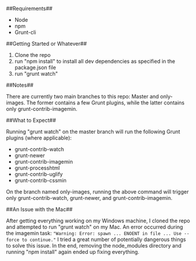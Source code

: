 ##Requirements##

* Node
* npm
* Grunt-cli

##Getting Started or Whatever##

1. Clone the repo
2. run "npm install" to install all dev dependencies as specified in the package.json file
3. run "grunt watch"

##Notes##

There are currently two main branches to this repo: Master and only-images. The former contains a few Grunt plugins, while the latter contains only grunt-contrib-imagemin.

##What to Expect##

Running "grunt watch" on the master branch will run the following Grunt plugins (where applicable):

* grunt-contrib-watch
* grunt-newer
* grunt-contrib-imagemin
* grunt-processhtml
* grunt-contrib-uglify
* grunt-contrib-cssmin

On the branch named only-images, running the above command will trigger only grunt-contrib-watch, grunt-newer, and grunt-contrib-imagemin.

##An Issue with the Mac##

After getting everything working on my Windows machine, I cloned the repo and attempted to run "grunt watch" on my Mac. An error occurred during the imagemin task: `"Warning: Error: spawn ... ENOENT in file ... Use --force to continue."` I tried a great number of potentially dangerous things to solve this issue. In the end, removing the node_modules directory and running "npm install" again ended up fixing everything.
